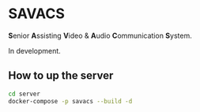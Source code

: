 # SAVACS

**S**enior **A**ssisting **V**ideo &amp; **A**udio **C**ommunication **S**ystem.

In development.


## How to up the server

```bash
cd server
docker-compose -p savacs --build -d
```


